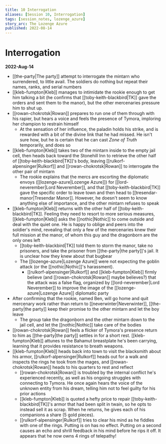 ```yaml
---
title: 10 Interrogation
aliases: [Session 10, Interrogation]
tags: [session_notes, lozenge_azure]
story_arc: The Lozenge Azure
published: 2022-08-14
---
```

# Interrogation

**2022-Aug-14**

- [[the-party|The party]] attempt to interrogate the mintarn who surrendered, to little avail. The soldiers do nothing but repeat their names, ranks, and serial numbers
- [[kleb-fumpton|Kleb]] manages to intimidate the rookie enough to get him talking a bit (he confirms that [[toby-keith-blackbird|TK]] gave the orders and sent them to the manor), but the other mercenaries pressure him to shut up.
- [[rowan-chokrotsk|Rowan]] prepares to run one of them through with his rapier, but hears a voice and feels the presence of Tymora, imploring her champion to restrain himself
  - At the sensation of her influence, the paladin holds his strike, and is rewarded with a bit of the divine link that he had missed. He isn't sure how, but he is certain that he can cast *Zone of Truth* temporarily, and does so
- [[kleb-fumpton|Kleb]] takes two of the mintarn inside to the empty jail cell, then heads back toward the Stonehill Inn to retrieve the other half of [[toby-keith-blackbird|TK]]'s body, leaving [[rulkorf-alpensinger|Rulkorf]] and [[rowan-chokrotsk|Rowan]] to interrogate the other pair of mintarn
  - The rookie explains that the mercs are escorting the diplomatic envoys ([[lozenge-azure|Lozenge Azure]]) for [[lord-neverember|Lord Neverember]], and that [[toby-keith-blackbird|TK]] gave the specific order to leave town and then head to [[tresendar-manor|Tresendar Manor]]. However, he doesn't seem to know anything else of importance, and the other mintarn refuses to speak
- [[kleb-fumpton|Kleb]] returns with the other half of [[toby-keith-blackbird|TK]]. Feeling they need to resort to more serious measures, [[kleb-fumpton|Kleb]] asks the [[nothic|Nothic]] to come outside and deal with the quiet one. He is happy to oblige and peers into the soldier's mind, revealing that only a few of the mercenaries knew their full mission at the manor, of whom this guy and the dragonborn are the only ones left
  - [[toby-keith-blackbird|TK]] told them to storm the manor, take no prisoners, and take the prisoner from [[the-party|the party]]'s jail. It is unclear how they knew about that bugbear
  - The [[lozenge-azure|Lozenge Azure]] were not expecting the goblin attack (or the [[nothic|Nothic]]'s harassment).
    - [[rulkorf-alpensinger|Rulkorf]] and [[kleb-fumpton|Kleb]] firmly believe (and [[rowan-chokrotsk|Rowan]] maybe believes?) that the attack was a false flag, organized by [[lord-neverember|Lord Neverember]] to improve the image of the [[lozenge-azure|Lozenge Azure]] diplomatic party
- After confirming that the rookie, named Ben, will go home and quit mercenary work rather than return to [[neverwinter|Neverwinter]], [[the-party|the party]] keep their promise to the other mintarn and let the boy leave
  - The group take the dragonborn and the other mintarn down to the jail cell, and let the [[nothic|Nothic]] take care of the bodies
- [[rowan-chokrotsk|Rowan]] feels a flicker of Tymora's presence return to him as [[the-party|the party]] settles in for a short rest. [[kleb-fumpton|Kleb]] attunes to the Bahamut breastplate he's been carrying, learning that it provides resistance to breath weapons.
- [[kleb-fumpton|Kleb]] heads back into town to visit the blacksmith about his armor, [[rulkorf-alpensinger|Rulkorf]] heads out for a walk and inspects the rings he took from the mages, and [[rowan-chokrotsk|Rowan]] heads to his quarters to rest and reflect
  - [[rowan-chokrotsk|Rowan]] is troubled by the internal conflict he's experienced recently, as well as his ongoing struggles with connecting to Tymora. He once again hears the voice of the unknown entity from his dream, telling him not to feel guilty for his prior actions
  - [[kleb-fumpton|Kleb]] is quoted a hefty price to repair [[toby-keith-blackbird|TK]]'s armor that had been split in twain, so he opts to instead sell it as scrap. When he returns, he gives each of his companions a share (5 gold pieces).
  - [[rulkorf-alpensinger|Rulkorf]] tries to clear his mind as he fiddles with one of the rings. Putting is on has no effect. Putting on a second causes an echo and shrill feedback in his mind before he rips it off. It appears that he now owns 4 rings of telepathy!
